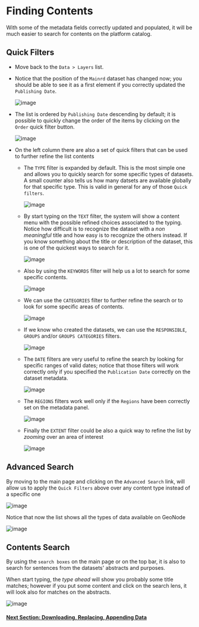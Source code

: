 # Finding Contents
With some of the metadata fields correctly updated and populated, it will be much easier to search for contents on the platform catalog.

## Quick Filters

- Move back to the `Data > Layers` list.
- Notice that the position of the `Mainrd` dataset has changed now; you should be able to see it as a first element if you correctly updated the `Publishing Date`.

    ![image](https://user-images.githubusercontent.com/1278021/136563528-a995455b-ad1c-427b-a92e-9c5f57cf47eb.png)

- The list is ordered by `Publishing Date` descending by default; it is possible to quickly change the order of the items by clicking on the `Order` quick filter button.

    ![image](https://user-images.githubusercontent.com/1278021/136563759-84f0cf26-bdbf-4801-a261-2ad0ba58e89c.png)

- On the left column there are also a set of quick filters that can be used to further refine the list contents

    - The `TYPE` filter is expanded by default. This is the most simple one and allows you to quickly search for some specific types of datasets. A small counter also tells us how many datsets are available globally for that specific type. This is valid in general for any of those `Quick filters`.

        ![image](https://user-images.githubusercontent.com/1278021/136564260-feb620fa-f701-4c63-a891-b959cb4e9865.png)

    - By start typing on the `TEXT` filter, the system will show a content menu with the possible refined choices associated to the typing. Notice how difficult is to recognize the dataset with a _non meaningful_ title and how easy is to recognize the others instead. If you know something about the title or description of the dataset, this is one of the quickest ways to search for it.

        ![image](https://user-images.githubusercontent.com/1278021/136564539-67d00795-424c-418b-b7e2-a5baada70101.png)

    - Also by using the `KEYWORDS` filter will help us a lot to search for some specific contents.

        ![image](https://user-images.githubusercontent.com/1278021/136564883-5997e258-a433-4594-991a-f86baaf99994.png)

    - We can use the `CATEGORIES` filter to further refine the search or to look for some specific areas of contents.

        ![image](https://user-images.githubusercontent.com/1278021/136565139-4c6238d3-34ed-4f3c-8daa-5fe870aac356.png)

    - If we know who created the datasets, we can use the `RESPONSIBLE`, `GROUPS` and/or `GROUPS CATEGORIES` filters.

        ![image](https://user-images.githubusercontent.com/1278021/136565393-44adacd3-ae17-4cc4-bfde-d8303cb4d10b.png)

    - The `DATE` filters are very useful to refine the search by looking for specific ranges of valid dates; notice that those filters will work correctly only if you specified the `Publication Date` correctly on the dataset metadata.

        ![image](https://user-images.githubusercontent.com/1278021/136565919-a75a38c4-0f40-4a91-9471-68a0becdb92d.png)

    - The `REGIONS` filters work well only if the `Regions` have been correctly set on the metadata panel.

        ![image](https://user-images.githubusercontent.com/1278021/136568346-340ac985-b6a9-4add-a67a-69e1c6e1fec3.png)

    - Finally the `EXTENT` filter could be also a quick way to refine the list by _zooming_ over an area of interest

        ![image](https://user-images.githubusercontent.com/1278021/136568547-d10e1933-673f-4ca2-b170-948c600f5b2f.png)

## Advanced Search

By moving to the main page and clicking on the `Advanced Search` link, will allow us to apply the `Quick Filters` above over any content type instead of a specific one

![image](https://user-images.githubusercontent.com/1278021/136568858-9e0b1b8d-6aa3-40e9-9e0f-532421e12c6e.png)

Notice that now the list shows all the types of data available on GeoNode

![image](https://user-images.githubusercontent.com/1278021/136569097-ccfd4e44-e097-499f-aa81-26e8d709238d.png)

## Contents Search

By using the `search boxes` on the main page or on the top bar, it is also to search for sentences from the datasets' abstracts and purposes.

When start typing, the _type ahead_ will show you probably some title matches; however if you put some content and click on the search lens, it will look also for matches on the abstracts.

![image](https://user-images.githubusercontent.com/1278021/136570105-9e3a95c9-be79-47f7-b341-2dbe2d5f8112.png)
        
#### [Next Section: Downloading, Replacing, Appending Data](REPLACE_DATASETS.md)
